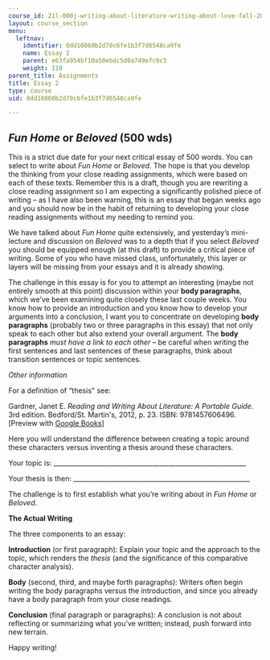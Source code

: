 ```yaml
---
course_id: 21l-000j-writing-about-literature-writing-about-love-fall-2015
layout: course_section
menu:
  leftnav:
    identifier: 0dd16060b2d70c6fe1b3f7d6548ca9fe
    name: Essay 2
    parent: e63fa954bf10a50ebdc5d0a749efc0c3
    weight: 110
parent_title: Assignments
title: Essay 2
type: course
uid: 0dd16060b2d70c6fe1b3f7d6548ca9fe

---
```


_Fun Home_ or _Beloved_ (500 wds)
---------------------------------

This is a strict due date for your next critical essay of 500 words. You can select to write about _Fun Home_ or _Beloved_. The hope is that you develop the thinking from your close reading assignments, which were based on each of these texts. Remember this is a draft, though you are rewriting a close reading assignment so I am expecting a significantly polished piece of writing – as I have also been warning, this is an essay that began weeks ago and you should now be in the habit of returning to developing your close reading assignments without my needing to remind you.

We have talked about _Fun Home_ quite extensively, and yesterday’s mini-lecture and discussion on _Beloved_ was to a depth that if you select _Beloved_ you should be equipped enough (at this draft) to provide a critical piece of writing. Some of you who have missed class, unfortunately, this layer or layers will be missing from your essays and it is already showing.

The challenge in this essay is for you to attempt an interesting (maybe not entirely smooth at this point) discussion within your **body paragraphs**, which we’ve been examining quite closely these last couple weeks. You know how to provide an introduction and you know how to develop your arguments into a conclusion, I want you to concentrate on developing **body paragraphs** (probably two or three paragraphs in this essay) that not only speak to each other but also extend your overall argument. The **body paragraphs** _must have a link to each other_ – be careful when writing the first sentences and last sentences of these paragraphs, think about transition sentences or topic sentences.

_Other information_

For a definition of “thesis" see:

Gardner, Janet E. _Reading and Writing About Literature: A Portable Guide_. 3rd edition. Bedford/St. Martin's, 2012, p. 23. ISBN: 9781457606496. \[Preview with [Google Books](https://books.google.com/books?id=s97fQH3EdloC&lpg=PP1&dq=gardner%20reading%20and%20writing%20about%20literature&pg=PP1#v=onepage&q&f=false)\]

Here you will understand the difference between creating a topic around these characters versus inventing a thesis around these characters.

Your topic is: \_\_\_\_\_\_\_\_\_\_\_\_\_\_\_\_\_\_\_\_\_\_\_\_\_\_\_\_\_\_\_\_\_\_\_\_\_\_\_\_\_\_\_\_\_\_\_\_\_\_\_\_\_\_\_\_\_\_\_\_

Your thesis is then: \_\_\_\_\_\_\_\_\_\_\_\_\_\_\_\_\_\_\_\_\_\_\_\_\_\_\_\_\_\_\_\_\_\_\_\_\_\_\_\_\_\_\_\_\_\_\_\_\_\_\_\_\_\_\_

The challenge is to first establish what you’re writing about in _Fun Home_ or _Beloved_.

**The Actual Writing**

The three components to an essay:

**Introduction** (or first paragraph): Explain your topic and the approach to the topic, which renders the _thesis_ (and the significance of this comparative character analysis).

**Body** (second, third, and maybe forth paragraphs): Writers often begin writing the body paragraphs versus the introduction, and since you already have a body paragraph from your close readings.

**Conclusion** (final paragraph or paragraphs): A conclusion is not about reflecting or summarizing what you’ve written; instead, push forward into new terrain.

Happy writing!